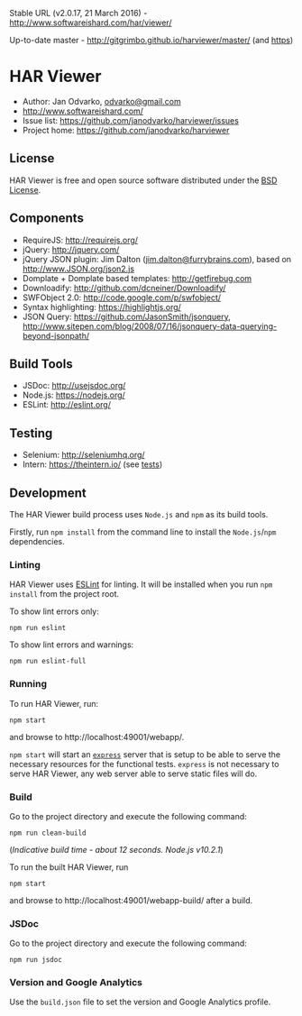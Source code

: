 Stable URL (v2.0.17, 21 March 2016) - http://www.softwareishard.com/har/viewer/

Up-to-date master - http://gitgrimbo.github.io/harviewer/master/ (and [https](https://gitgrimbo.github.io/harviewer/master/))

# HAR Viewer

* Author: Jan Odvarko, odvarko@gmail.com
* http://www.softwareishard.com/
* Issue list: https://github.com/janodvarko/harviewer/issues
* Project home: https://github.com/janodvarko/harviewer

## License

HAR Viewer is free and open source software distributed under the [BSD License](https://github.com/janodvarko/harviewer/blob/master/webapp/license.txt).

## Components

* RequireJS: http://requirejs.org/
* jQuery: http://jquery.com/
* jQuery JSON plugin: Jim Dalton (jim.dalton@furrybrains.com), based on http://www.JSON.org/json2.js
* Domplate + Domplate based templates: http://getfirebug.com
* Downloadify: http://github.com/dcneiner/Downloadify/
* SWFObject 2.0: http://code.google.com/p/swfobject/
* Syntax highlighting: https://highlightjs.org/
* JSON Query: https://github.com/JasonSmith/jsonquery, http://www.sitepen.com/blog/2008/07/16/jsonquery-data-querying-beyond-jsonpath/

## Build Tools

* JSDoc: http://usejsdoc.org/
* Node.js: https://nodejs.org/
* ESLint: http://eslint.org/

## Testing

* Selenium: http://seleniumhq.org/
* Intern: https://theintern.io/ (see [tests](tests/))

## Development

The HAR Viewer build process uses `Node.js` and `npm` as its build tools.

Firstly, run `npm install` from the command line to install the `Node.js`/`npm` dependencies.

### Linting

HAR Viewer uses [ESLint](http://eslint.org/) for linting.  It will be installed when you run `npm install` from the project root.

To show lint errors only:

    npm run eslint

To show lint errors and warnings:

    npm run eslint-full

### Running

To run HAR Viewer, run:

    npm start

and browse to http://localhost:49001/webapp/.

`npm start` will start an [`express`](https://expressjs.com/) server that is setup to be able to serve the necessary resources for the functional tests. `express` is not necessary to serve HAR Viewer, any web server able to serve static files will do.

### Build

Go to the project directory and execute the following command:

`npm run clean-build`

(*Indicative build time - about 12 seconds.  Node.js v10.2.1*)

To run the built HAR Viewer, run

    npm start

and browse to http://localhost:49001/webapp-build/ after a build.

### JSDoc

Go to the project directory and execute the following command:

`npm run jsdoc`

### Version and Google Analytics

Use the `build.json` file to set the version and Google Analytics profile.

